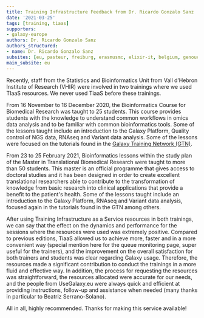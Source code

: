 ```yaml
---
title: Training Infrastructure Feedback from Dr. Ricardo Gonzalo Sanz
date: '2021-03-25'
tags: [training, tiaas]
supporters:
- galaxy-europe
authors: Dr. Ricardo Gonzalo Sanz
authors_structured:
- name: Dr. Ricardo Gonzalo Sanz
subsites: [eu, pasteur, freiburg, erasmusmc, elixir-it, belgium, genouest]
main_subsite: eu
---
```



Recently, staff from the Statistics and Bioinformatics Unit from Vall d’Hebron Institute of Research (VHIR) were involved in two trainings where we used TIaaS resources. We never used TiaaS before these trainings.

From 16 November to 16 December 2020, the Bioinformatics Course for Biomedical Research was taught to 25 students. This course provides students with the knowledge to understand common workflows in omics data analysis and to be familiar with common bioinformatics tools. Some of the lessons taught include an introduction to the Galaxy Platform, Quality control of NGS data, RNAseq and Variant data analysis. Some of the lessons were focused on the tutorials found in the [Galaxy Training Network (GTN)](https://training.galaxyproject.org/training-material/). 

From 23 to 25 February 2021, Bioinformatics lessons within the study plan of the Master in Translational Biomedical Research were taught to more than 50 students. This master is an official programme that gives access to doctoral studies and it has been designed in order to create excellent translational researchers able to contribute to the transformation of knowledge from basic research into clinical applications that provide a benefit to the patient's health. Some of the lessons taught include an introduction to the Galaxy Platform, RNAseq and Variant data analysis, focused again in the tutorials found in the GTN among others.

After using Training Infrastructure as a Service resources in both trainings, we can say that the effect on the dynamics and performance for the sessions where the resources were used was extremely positive. Compared to previous editions, TiaaS allowed us to achieve more, faster and in a more convenient way (special mention here for the queue monitoring page, super useful for the trainers), and the improvement on the overall satisfaction for both trainers and students was clear regarding Galaxy usage. Therefore, the resources made a significant contribution to conduct the trainings in a more fluid and effective way. In addition, the process for requesting the resources was straightforward, the resources allocated were accurate for our needs,  and the people from UseGalaxy.eu were always quick and efficient at providing instructions, follow-up and assistance when needed (many thanks in particular to Beatriz Serrano-Solano).

All in all, highly recommended. Thanks for making this service available!

